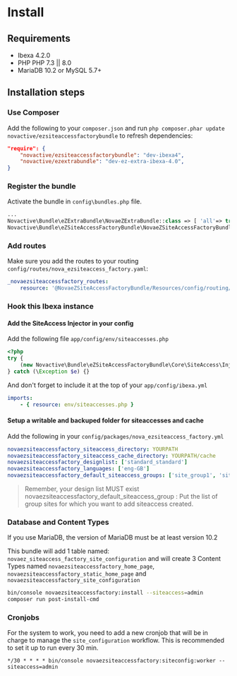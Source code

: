 # Install

## Requirements

* Ibexa 4.2.0
* PHP PHP 7.3 || 8.0
* MariaDB 10.2 or MySQL 5.7+

## Installation steps

### Use Composer

Add the following to your `composer.json` and run `php composer.phar update novactive/ezsiteaccessfactorybundle` to refresh dependencies:

```json
"require": {
    "novactive/ezsiteaccessfactorybundle": "dev-ibexa4",
    "novactive/ezextrabundle": "dev-ez-extra-ibexa-4.0",
}
```

### Register the bundle

Activate the bundle in `config\bundles.php` file.

```php
...
Novactive\Bundle\eZExtraBundle\NovaeZExtraBundle::class => [ 'all'=> true ],
Novactive\Bundle\eZSiteAccessFactoryBundle\NovaeZSiteAccessFactoryBundle::class => [ 'all'=> true ],
```

### Add routes

Make sure you add the routes to your routing `config/routes/nova_ezsiteaccess_factory.yaml`:

```yaml
_novaezsiteaccessfactory_routes:
    resource: '@NovaeZSiteAccessFactoryBundle/Resources/config/routing/main.yaml'
```

### Hook this Ibexa instance

#### Add the SiteAccess Injector in your config

Add the following file `app/config/env/siteaccesses.php`

```php
<?php
try {
    (new Novactive\Bundle\eZSiteAccessFactoryBundle\Core\SiteAccess\Injector($container))();
} catch (\Exception $e) {}
```

And don't forget to include it at the top of your `app/config/ibexa.yml`

```yaml
imports:
    - { resource: env/siteaccesses.php }
```

#### Setup a writable and backuped folder for siteaccesses and cache

Add the following in your ``config/packages/nova_ezsiteaccess_factory.yml``

```yaml
novaezsiteaccessfactory_siteaccess_directory: YOURPATH
novaezsiteaccessfactory_siteaccess_cache_directory: YOURPATH/cache
novaezsiteaccessfactory_designlist: ['standard_standard']
novaezsiteaccessfactory_languages: ['eng-GB']
novaezsiteaccessfactory_default_siteaccess_groups: ['site_group1', 'site_group2', '...']
```

> Remember, your design list MUST exist
> novaezsiteaccessfactory_default_siteaccess_group : Put the list of group sites for which you want to add siteaccess created.

### Database and Content Types

If you use MariaDB, the version of MariaDB must be at least version 10.2

This bundle will add 1 table named: `novaez_siteaccess_factory_site_configuration` and will create 3 Content Types named
`novaezsiteaccessfactory_home_page`, `novaezsiteaccessfactory_static_home_page` and `novaezsiteaccessfactory_site_configuration`

```bash
bin/console novaezsiteaccessfactory:install --siteaccess=admin
composer run post-install-cmd
```

### Cronjobs

For the system to work, you need to add a new cronjob that will be in charge to manage the `site_configuration` workflow.
This is recommended to set it up to run every 30 min. 

```cron
*/30 * * * * bin/console novaezsiteaccessfactory:siteconfig:worker --siteaccess=admin
```
